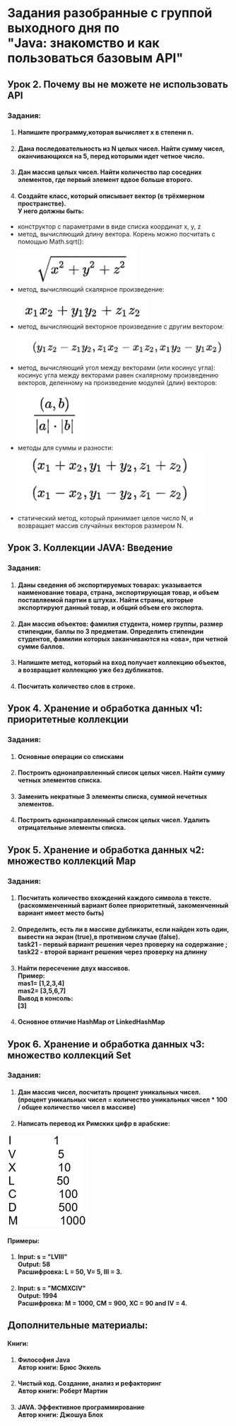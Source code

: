# **Задания разобранные с группой выходного дня по <br> "Java: знакомство и как пользоваться базовым API"**

## **Урок 2. Почему вы не можете не использовать API**
### Задания:
1. #### Напишите программу,которая вычисляет x в степени n.
2. #### Дана последовательность из N целых чисел. Найти сумму чисел, оканчивающихся на 5, перед которыми идет четное число.
3. #### Дан массив целых чисел. Найти количество пар соседних элементов, где первый элемент вдвое больше второго.
4. #### Создайте класс, который описывает вектор (в трёхмерном пространстве). <br>  У него должны быть:
+	конструктор с параметрами в виде списка координат x, y, z
+	метод, вычисляющий длину вектора. Корень можно посчитать с помощью Math.sqrt(): <br>
![img.png](src%2Fmain%2Fjava%2Fimage%2Fimg.png)
+	метод, вычисляющий скалярное произведение: <br>
![img_1.png](src%2Fmain%2Fjava%2Fimage%2Fimg_1.png)
+	метод, вычисляющий векторное произведение с другим вектором: <br>
![img_2.png](src%2Fmain%2Fjava%2Fimage%2Fimg_2.png)
+	метод, вычисляющий угол между векторами (или косинус угла): косинус угла между векторами равен скалярному произведению векторов, деленному на произведение модулей (длин) векторов: <br>
![img_3.png](src%2Fmain%2Fjava%2Fimage%2Fimg_3.png)
+	методы для суммы и разности: <br>
![img_4.png](src%2Fmain%2Fjava%2Fimage%2Fimg_4.png)
+	статический метод, который принимает целое число N, и возвращает массив случайных векторов размером N.
## **Урок 3. Коллекции JAVA: Введение**
### Задания:
1. #### Даны сведения об экспортируемых товарах: указывается наименование товара, страна, экспортирующая товар, и объем поставляемой партии в штуках. Найти страны, которые экспортируют данный товар, и общий объем его экспорта.
2. #### Дан массив объектов: фамилия студента, номер группы, размер стипендии, баллы по 3 предметам. Определить стипендии студентов, фамилии которых заканчиваются на «ова», при четной сумме баллов.
3. #### Напишите метод, который на вход получает коллекцию объектов, а возвращает коллекцию уже без дубликатов.
4. #### Посчитать количество слов в строке.
## **Урок 4. Хранение и обработка данных ч1: приоритетные коллекции**
### Задания:
1. #### Основные операции со списками
2. #### Построить однонаправленный список целых чисел. Найти сумму четных элементов списка.
3. #### Заменить некратные 3 элементы списка, суммой нечетных элементов.
4. #### Построить однонаправленный список целых чисел.  Удалить отрицательные элементы списка.
## **Урок 5. Хранение и обработка данных ч2: множество коллекций Map**
### Задания:
1. #### Посчитать количество вхождений каждого символа в тексте.(раскомменченный вариант более приоритетный, закоменченный вариант имеет место быть)
2. #### Определить, есть ли в массиве дубликаты, если найден хоть один, вывести на экран (true),в противном случае (false).  <br> task21 - первый вариант решения через проверку на содержание ; <br> task22 - второй вариант решения через проверку на длинну
3. #### Найти пересечение двух массивов. <br> Пример: <br> mas1= [1,2,3,4]  <br>  mas2= [3,5,6,7] <br> Вывод в консоль: <br> [3]
4. #### Основное отличие HashMap от LinkedHashMap
## **Урок 6. Хранение и обработка данных ч3: множество коллекций Set**
### Задания:
1. #### Дан массив чисел, посчитать процент уникальных чисел.<br> (процент уникальных чисел = количество уникальных чисел * 100 / общее количество чисел в массиве)
2. #### Написать перевод их Римских цифр в арабские: <br>
![img_5.png](src%2Fmain%2Fjava%2Fimage%2Fimg_5.png)
#### Примеры:
1) 	#### Input: s = "LVIII" <br> Output: 58 <br> Расшифровка: L = 50, V= 5, III = 3.
2)	#### Input: s = "MCMXCIV" <br>  Output: 1994 <br> Расшифровка: M = 1000, CM = 900, XC = 90 and IV = 4.

## **Дополнительные материалы:**
#### Книги:
1. ####  Философия Java <br> Автор книги: Брюс Эккель
2. #### Чистый код. Создание, анализ и рефакторинг <br> Автор книги: Роберт Мартин
3. #### JAVA. Эффективное программирование  <br> Автор книги: Джошуа Блох

 
